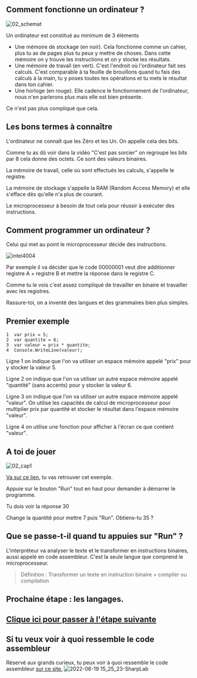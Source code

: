 ## Comment fonctionne un ordinateur ?

![02_schemat](https://user-images.githubusercontent.com/107787061/174472468-b0d22d9b-0b2f-40b0-a185-e10c5c43c65e.png)

Un ordinateur est constitué au minimum de 3 éléments
- Une mémoire de stockage (en noir). Cela fonctionne comme un cahier, plus tu as de pages plus tu peux y mettre de choses. Dans cette mémoire on y trouve les instructions et on y stocke les résultats.
- Une mémoire de travail (en vert). C'est l'endroit où l'ordinateur fait ses calculs. C'est comparable à ta feuille de brouillons quand tu fais des calculs à la main, tu y poses toutes tes opérations et tu mets le résultat dans ton cahier.
- Une horloge (en rouge). Elle cadence le fonctionnement de l'ordinateur, nous n'en parlerons plus mais elle est bien présente.


Ce n'est pas plus compliqué que cela.

## Les bons termes à connaître

L'ordinateur ne connaît que les Zéro et les Un. On appelle cela des bits.

Comme tu as dû voir dans la vidéo "C'est pas sorcier" on regroupe les bits par 8 cela donne des octets. Ce sont des valeurs binaires.

La mémoire de travail, celle où sont effectués les calculs, s'appelle le registre.

La mémoire de stockage s'appelle la RAM (Random Access Memory) et elle s'efface dès qu'elle n'a plus de courant.

Le microprocesseur à besoin de tout cela pour réussir à exécuter des instructions.


## Comment programmer un ordinateur ?

Celui qui met au point le microprocesseur décide des instructions.

![intel4004](https://user-images.githubusercontent.com/107787061/174473419-284fa517-e6ce-495b-880d-64bbc5419694.jpeg)


Par exemple il va décider que le code 00000001 veut dire additionner registre A + registre B et mettre la réponse dans le registre C.

Comme tu le vois c'est assez compliqué de travailler en binaire et travailler avec les registres.

Rassure-toi, on a inventé des langues et des grammaires bien plus simples.

## Premier exemple

```
1  var prix = 5;
2  var quantite = 6;
3  var valeur = prix * quantite;
4  Console.WriteLine(valeur);
```

Ligne 1 on indique que l'on va utiliser un espace mémoire appelé "prix" pour y stocker la valeur 5.

Ligne 2 on indique que l'on va utiliser un autre espace mémoire appelé "quantité" (sans accents) pour y stocker la valeur 6.

Ligne 3 on indique que l'on va utiliser un autre espace mémoire appelé "valeur". On utilise les capacités de calcul de microprocesseur pour multiplier prix par quantité et stocker le résultat dans l'espace mémoire "valeur".

Ligne 4 on utilise une fonction pour afficher à l'écran ce que contient "valeur".

## A toi de jouer

![02_cap1](https://user-images.githubusercontent.com/107787061/174474388-bb6a4e4f-6881-44c4-88cd-ffa92c469453.png)

[Va sur ce lien](https://dotnetfiddle.net/YRT6wD), tu vas retrouver cet exemple.

Appuie sur le bouton "Run" tout en haut pour demander à démarrer le programme.

Tu dois voir la réponse 30

Change la quantité pour mettre 7 puis "Run". Obtiens-tu 35 ?

## Que se passe-t-il quand tu appuies sur "Run" ?

L'interpréteur va analyser le texte et le transformer en instructions binaires, aussi appelé en code assembleur. C'est la seule langue que comprend le microprocesseur.

> Définition : Transformer un texte en instruction binaire = compiler ou compilation

## Prochaine étape : les langages.

## [Clique ici pour passer à l'étape suivante](03_Langages.md)

## Si tu veux voir à quoi ressemble le code assembleur

Réservé aux grands curieux, tu peux voir à quoi ressemble le code assembleur [sur ce site.](https://sharplab.io/)
![2022-06-19 15_25_23-SharpLab](https://user-images.githubusercontent.com/107787061/174483335-daed28f1-65d0-4f11-8504-3a190ca3b685.png)

